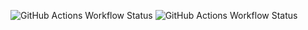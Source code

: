 ![GitHub Actions Workflow Status](https://img.shields.io/github/actions/workflow/status/rooty/demo-check/build.yml)
![GitHub Actions Workflow Status](https://img.shields.io/github/actions/workflow/status/rooty/demo-check/release.yml)
